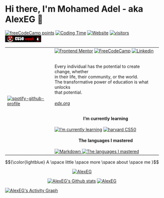 # Hi there, I'm Mohamed Adel - aka AlexEG 👋

[<img alt="freeCodeCamp points" src="https://img.shields.io/freecodecamp/points/fcc4dcee3ab-a388-4f70-9ad9-0ac52ed81dc7?logo=freecodecamp&logoColor=%2349f3f2&color=%230a0a49&style=plastic">](https://www.freecodecamp.org/fcc4dcee3ab-a388-4f70-9ad9-0ac52ed81dc7) [![Coding
 Time](https://wakatime.com/badge/user/fbdfdc0f-d449-43dc-8090-ced03a22fe8c.svg)](https://wakatime.com/@fbdfdc0f-d449-43dc-8090-ced03a22fe8c) [<img alt="Website" src="https://img.shields.io/website?down_color=%23ff0000&down_message=404&style=plastic&up_color=%230ef700&up_message=online&url=https%3A%2F%2Falexeg.github.io%2F">](https://alexeg.github.io/) [<img alt="visitors" src="https://visitor-badge.glitch.me/badge?page_id=AlexEG.AlexEG">](https://github.com/AlexEG) <img src="https://github.com/AlexEG/Projects__History/blob/main/github-profile/cs50/cs50%204.gif" alt="AlexEG" height="22">
<!-- [![](https://visitcount.itsvg.in/api?id=AlexEG&label=Profile%20Views&color=11&icon=5&pretty=true)](https://github.com/AlexEG) -->

<table align="center">
<tbody>
  <tr>
    <td><a href="https://open.spotify.com/user/31pdpcquhjbfdyqmhp6j6sy3xaxq" target="_blank"><img src="https://spotify-github-profile.vercel.app/api/view?uid=31pdpcquhjbfdyqmhp6j6sy3xaxq&cover_image=true&theme=default&show_offline=true&background_color=121212&bar_color_cover=true" alt="spotify-github-profile" width="320"></a><br></td>
    <td><a href="https://www.frontendmentor.io/profile/AlexEG" target="_blank"><img src="https://img.shields.io/badge/-Frontend%20Mentor-5F3DC4?style=for-the-badge&logo=FrontendMentor&logoColor=white&link=https://www.frontendmentor.io/profile/AlexEG" alt="Frontend Mentor"></a> <a href="https://www.freecodecamp.org/fcc4dcee3ab-a388-4f70-9ad9-0ac52ed81dc7" target="_blank"><img src="https://img.shields.io/badge/-FreeCodeCamp-0A0A23?style=for-the-badge&logo=FreeCodeCamp&logoColor=white&link=https://www.freecodecamp.org" alt="FreeCodeCamp"></a> <a href="https://www.linkedin.com/in/mohamed-adel-69a452249/" target="_blank"><img src="https://img.shields.io/badge/-linkedin-blue?style=for-the-badge&logo=Linkedin&logoColor=white&link=https://www.linkedin.com/in/mohamed-adel-69a452249/" alt="Linkedin"></a> <br><br><br>Every individual has the potential to create change,  whether <br> in their life, their community, or the world.<br> The transformative power of education is what unlocks <br>that potential. <a href="https://www.edx.org/"><h6>edx.org</h6></a> <h4 align="center">I’m currently learning</h4><a href="#"><img src="https://skillicons.dev/icons?i=figma,cpp" alt="I’m currently learning"></a> <a href="https://profile.edx.org/u/AlexEG_01"> <img src="http://static.projects.iq.harvard.edu/files/styles/os_files_large/public/cs50xthailand/files/cs50-1.png?m=1564536173&itok=QhQ9tjnm" width="48" alt="harvard CS50"/></a><br><h4 align="center">The languages I mastered</h4><a href="https://alexeg.github.io/pages/markdown.html" target="_blank"><img src="https://skillicons.dev/icons?i=md" alt="Markdown"> </a> <a href="#"> <img src="https://skillicons.dev/icons?i=html,css,sass" alt="The languages I mastered"></a></td>
  </tr>
</tbody>
</table>

$${\color{lightblue} A \space little \space more \space about \space me }$$

<p align="center">
<a href="https://github.com/AlexEG"><img src="http://github-readme-streak-stats.herokuapp.com?user=AlexEG&theme=radical&hide_border=true" alt="AlexEG" width="420"/></a>
</p>
 <p align="center">
<a href="https://github.com/AlexEG"><img src="https://github-readme-stats.vercel.app/api?username=AlexEG&show_icons=true&theme=radical&count_private=true&hide_border=true" alt="AlexEG's Github stats" width="420"/></a>&nbsp;<a href="https://github.com/AlexEG"><img src="https://github-readme-stats.vercel.app/api/top-langs/?username=AlexEG&layout=compact&theme=radical&hide_border=true" alt="AlexEG" height="165"></a>
</p>

 <!-- https://github.com/ashutosh00710/github-readme-activity-graph -->

<a href="https://github.com/AlexEG"><img alt="AlexEG's Activity Graph" src="https://github-readme-activity-graph.cyclic.app/graph/?username=AlexEG&bg_color=141321&color=F8D866&line=fe428e&point=FFFFFF&hide_border=true" /></a>
<!-- 
$${\color{#ff0044} My \space favorite \space books }$$

<table align="center">
<tbody>
  <tr>
    <td><img src="./images/books/you don't know JS up & going.webp"></td>
    <td><img src="./images/books/CSS Master 2nd edition.webp"></td>
  </tr>
</tbody>
</table> -->
<!--
Wakatime Week Stats
<img src="https://github-readme-stats.vercel.app/api/wakatime?username=AlexEG&langs_count=8&hide_border=true&bg_color=282a36&title_color=fdaaaa&text_color=fdaaaa&icon_color=fdaaaa" />


 https://wakatime.com/@AlexEG/projects/cvbnaowqvb?start=2023-02-05&end=2023-02-11 -->

